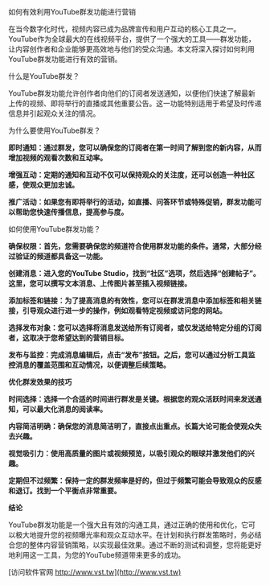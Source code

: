 如何有效利用YouTube群发功能进行营销

在当今数字化时代，视频内容已成为品牌宣传和用户互动的核心工具之一。YouTube作为全球最大的在线视频平台，提供了一个强大的工具——群发功能，让内容创作者和企业能够更高效地与他们的受众沟通。本文将深入探讨如何利用YouTube群发功能进行有效的营销。

什么是YouTube群发？

YouTube群发功能允许创作者向他们的订阅者发送通知，以便他们快速了解最新上传的视频、即将举行的直播或其他重要公告。这一功能特别适用于希望及时传递信息并引起观众关注的情况。

为什么要使用YouTube群发？

**即时通知：通过群发，您可以确保您的订阅者在第一时间了解到您的新内容，从而增加视频的观看次数和互动率。**

**增强互动：定期的通知和互动不仅可以保持观众的关注度，还可以创造一种社区感，使观众更加忠诚。**

**推广活动：如果您有即将举行的活动，如直播、问答环节或特殊促销，群发功能可以帮助您快速传播信息，提高参与度。**

如何使用YouTube群发功能？

**确保权限：首先，您需要确保您的频道符合使用群发功能的条件。通常，大部分经过验证的频道都具备这一功能。**

**创建消息：进入您的YouTube Studio，找到“社区”选项，然后选择“创建帖子”。这里，您可以撰写文本消息、上传图片甚至插入视频链接。**

**添加标签和链接：为了提高消息的有效性，您可以在群发消息中添加标签和相关链接，引导观众进行进一步的操作，例如观看特定视频或访问您的网站。**

**选择发布对象：您可以选择将消息发送给所有订阅者，或仅发送给特定分组的订阅者，这取决于您希望达到的营销目标。**

**发布与监控：完成消息编辑后，点击“发布”按钮。之后，您可以通过分析工具监控消息的覆盖范围和互动情况，以便调整后续策略。**

**优化群发效果的技巧**

**时间选择：选择一个合适的时间进行群发是关键。根据您的观众活跃时间来发送通知，可以最大化消息的阅读率。**

**内容简洁明确：确保您的消息简洁明了，直接点出重点。长篇大论可能会使观众失去兴趣。**

**视觉吸引力：使用高质量的图片或视频预览，以吸引观众的眼球并激发他们的兴趣。**

**定期但不过频繁：保持一定的群发频率是好的，但过于频繁可能会导致观众的反感和退订。找到一个平衡点非常重要。**

**结论**

YouTube群发功能是一个强大且有效的沟通工具，通过正确的使用和优化，它可以极大地提升您的视频曝光率和观众互动水平。在计划和执行群发策略时，务必结合您的整体内容营销策略，以实现最佳效果。通过不断的测试和调整，您将能更好地利用这一工具，为您的YouTube频道带来更多的成功。


[访问软件官网 http://www.vst.tw](http://www.vst.tw)
